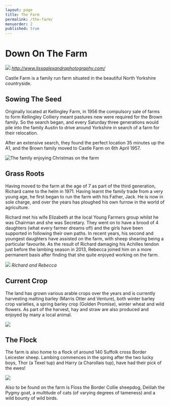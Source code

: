 ```yaml
---
layout: page
title: The Farm
permalink: /the-farm/
menuorder: 2
published: true
---
```


# Down On The Farm

![](http://rebeccahartley.github.io/castle-farm/images/media/image1.jpeg)
_http://www.lissaalexandraphotography.com/_

Castle Farm is a family run farm situated in the beautiful North
Yorkshire countryside.

## Sowing The Seed

Originally located at Kellingley Farm, in 1956 the compulsory sale of farms to form Kellingley
Colliery meant pastures new were required for the Brown family. So the search began, and every Saturday three generations would pile into the family Austin to drive around Yorkshire in search of a farm for their relocation.

After an extensive search, they found the perfect location 35 minutes up
the A1, and the Brown family moved to Castle Farm on 6th April 1957.

![The family enjoying Christmas on the farm](http://rebeccahartley.github.io/castle-farm/images/media/image2.jpeg)


## Grass Roots

Having moved to the farm at the age of 7 as part of the third
generation, Richard came to the helm in 1971. Having learnt the family trade from a very young age, he first began to run the farm with his Father, Jack. He is now in
sole charge, and over the years has ploughed his own furrow in the world of agriculture.

Richard met his wife Elizabeth at the local Young Farmers group whilst
he was Chairman and she was Secretary. They went on to have a brood of
4 daughters (what every farmer dreams of!) and the girls have been
supported in following their own paths. 
In recent years, his second and youngest
daughters have assisted on the farm, with sheep shearing being a particular favourite. 
As the result of Richard damaging his Achilles tendon just before the lambing season in 2013, Rebecca joined him on a more permanent basis after finding that she quite enjoyed working on the farm.

![](http://rebeccahartley.github.io/castle-farm/images/media/image3.jpeg)
_Richard and Rebecca_

## Current Crop

The land has grown various arable crops over the years and is currently
harvesting malting barley (Marris Otter and Venture), both winter barley crop varieties, a spring barley crop (Golden Promise), winter wheat and wild flowers. As part of the harvest, hay and straw are also produced and enjoyed by many a local animal.

![](http://rebeccahartley.github.io/castle-farm/images/barn/tractor-and-corn.jpeg)

## The Flock

The farm is also home to a flock of around 140 Suffolk cross Border Leicester sheep. Lambing commences in the spring after the two lucky boys, Thor (a Texel tup) and Harry (a Charollais
tup), have had their pick of the ewes!

![](http://rebeccahartley.github.io/castle-farm/images/media/image5.jpeg)

Also to be found on the farm is Floss the Border Collie sheepdog, Delilah the Pygmy goat, a multitude of cats (of varying degrees of tameness) and a wild bounty of wild birds.
